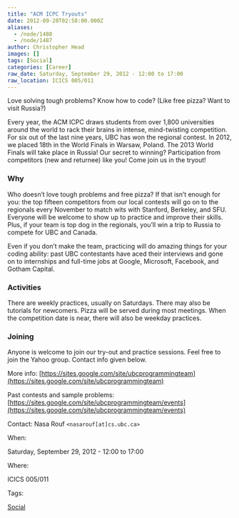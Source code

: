 ```yaml
---
title: "ACM ICPC Tryouts"
date: 2012-09-20T02:58:00.000Z
aliases:
  - /node/1488
  - /node/1487
author: Christopher Head
images: []
tags: [Social]
categories: [Career]
raw_date: Saturday, September 29, 2012 - 12:00 to 17:00
raw_location: ICICS 005/011
---
```


Love solving tough problems? Know how to code? (Like free pizza? Want to visit Russia?)

Every year, the ACM ICPC draws students from over 1,800 universities around the world to rack their brains in intense, mind-twisting competition. For six out of the last nine years, UBC has won the regional contest. In 2012, we placed 18th in the World Finals in Warsaw, Poland. The 2013 World Finals will take place in Russia! Our secret to winning? Participation from competitors (new and returnee) like you! Come join us in the tryout!

### Why

Who doesn’t love tough problems and free pizza? If that isn’t enough for you: the top fifteen competitors from our local contests will go on to the regionals every November to match wits with Stanford, Berkeley, and SFU. Everyone will be welcome to show up to practice and improve their skills. Plus, if your team is top dog in the regionals, you’ll win a trip to Russia to compete for UBC and Canada.

Even if you don’t make the team, practicing will do amazing things for your coding ability: past UBC contestants have aced their interviews and gone on to internships and full-time jobs at Google, Microsoft, Facebook, and Gotham Capital.

### Activities

There are weekly practices, usually on Saturdays. There may also be tutorials for newcomers. Pizza will be served during most meetings. When the competition date is near, there will also be weekday practices.

### Joining

Anyone is welcome to join our try-out and practice sessions. Feel free to join the Yahoo group. Contact info given below.

More info: [https://sites.google.com/site/ubcprogrammingteam](https://sites.google.com/site/ubcprogrammingteam)

Past contests and sample problems: [https://sites.google.com/site/ubcprogrammingteam/events](https://sites.google.com/site/ubcprogrammingteam/events)

Contact: Nasa Rouf `<nasarouf[at]cs.ubc.ca>`

When: 

Saturday, September 29, 2012 - 12:00 to 17:00

Where: 

ICICS 005/011

Tags: 

[Social](/social)
